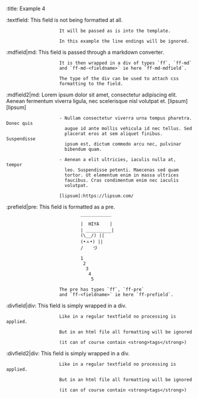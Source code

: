 :title:                 Example 4

:textfield:             This field is not being formatted at all.

                        It will be passed as is into the template.

                        In this example the line endings will be ignored.

:mdfield|md:            This field is passed through a markdown converter.

                        It is then wrapped in a div of types `ff`, `ff-md`
                        and `ff-md-<fieldname>` ie here `ff-md-mdfield`.

                        The type of the div can be used to attach css
                        formatting to the field.

:mdfield2|md:           Lorem ipsum dolor sit amet, consectetur
                        adipiscing elit. Aenean fermentum viverra ligula,
                        nec scelerisque nisl volutpat et. [lipsum][lipsum]

                        - Nullam consectetur viverra urna tempus pharetra. Donec quis    
                          augue id ante mollis vehicula id nec tellus. Sed
                          placerat eros at sem aliquet finibus. Suspendisse
                          ipsum est, dictum commodo arcu nec, pulvinar
                          bibendum quam.

                        - Aenean a elit ultricies, iaculis nulla at, tempor
                          leo. Suspendisse potenti. Maecenas sed quam
                          tortor. Ut elementum enim in massa ultrices
                          faucibus. Cras condimentum enim nec iaculis
                          volutpat.

                        [lipsum]:https://lipsum.com/

:prefield|pre:          This field is formatted as a pre.

                                ￣￣￣￣￣￣￣
                                |  HIYA    |
                                | ＿＿＿＿___|
                                (\__/) ||
                                (•ㅅ•) ||
                                / 　 づ

                                1
                                 2
                                  3
                                   4
                                    5

                        The pre has types `ff`, `ff-pre`
                        and `ff-<fieldname>` ie here `ff-prefield`.

:divfield|div:          This field is simply wrapped in a div.

                        Like in a regular textfield no processing is applied.

                        But in an html file all formatting will be ignored

                        (it can of course contain <strong>tags</strong>)

:divfield2|div:         This field is simply wrapped in a div.

                        Like in a regular textfield no processing is applied.

                        But in an html file all formatting will be ignored

                        (it can of course contain <strong>tags</strong>)
